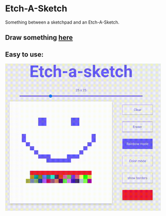 
# Etch-A-Sketch

Something between a sketchpad and an Etch-A-Sketch. 

## Draw something [here](https://argon-3467.github.io/odin-projects/etch-a-sketch)

## Easy to use:

![Demo on how to use Etch-a-Sketch](/etch-a-sketch/ethc-a-sketch.gif)
